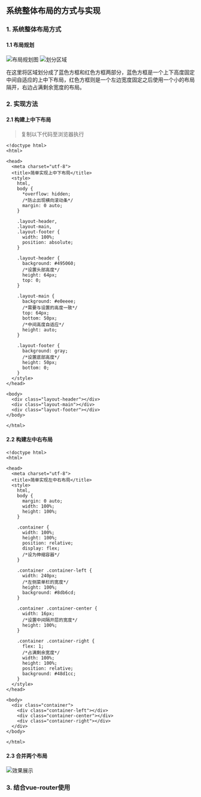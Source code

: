 ## 系统整体布局的方式与实现

### 1. 系统整体布局方式

#### 1.1 布局规划

![布局规划图](https://github.com/calebman/vue-DBM/tree/master/images/layout.png)
![划分区域](https://github.com/calebman/vue-DBM/tree/master/images/layout-mark.png)

在这里将区域划分成了蓝色方框和红色方框两部分，蓝色方框是一个上下高度固定中间自适应的上中下布局，红色方框则是一个左边宽度固定之后使用一个小的布局隔开，右边占满剩余宽度的布局。

### 2. 实现方法

#### 2.1 构建上中下布局

> 复制以下代码至浏览器执行
```
<!doctype html>
<html>

<head>
  <meta charset="utf-8">
  <title>简单实现上中下布局</title>
  <style>
    html,
    body {
      *overflow: hidden;
      /*防止出现横向滚动条*/
      margin: 0 auto;
    }

    .layout-header,
    .layout-main,
    .layout-footer {
      width: 100%;
      position: absolute;
    }

    .layout-header {
      background: #495060;
      /*设置头部高度*/
      height: 64px;
      top: 0;
    }

    .layout-main {
      background: #e0eeee;
      /*需要与设置的高度一致*/
      top: 64px;
      bottom: 50px;
      /*中间高度自适应*/
      height: auto;
    }

    .layout-footer {
      background: gray;
      /*设置底部高度*/
      height: 50px;
      bottom: 0;
    }
  </style>
</head>

<body>
  <div class="layout-header"></div>
  <div class="layout-main"></div>
  <div class="layout-footer"></div>
</body>

</html>
```
#### 2.2 构建左中右布局
```
<!doctype html>
<html>

<head>
  <meta charset="utf-8">
  <title>简单实现左中右布局</title>
  <style>
    html,
    body {
      margin: 0 auto;
      width: 100%;
      height: 100%;
    }

    .container {
      width: 100%;
      height: 100%;
      position: relative;
      display: flex;
      /*设为伸缩容器*/
    }

    .container .container-left {
      width: 240px;
      /*左侧菜单栏的宽度*/
      height: 100%;
      background: #8db6cd;
    }

    .container .container-center {
      width: 16px;
      /*设置中间隔开层的宽度*/
      height: 100%;
    }

    .container .container-right {
      flex: 1;
      /*占满剩余宽度*/
      width: 100%;
      height: 100%;
      position: relative;
      background: #48d1cc;
    }
  </style>
</head>

<body>
  <div class="container">
    <div class="container-left"></div>
    <div class="container-center"></div>
    <div class="container-right"></div>
  </div>
</body>

</html>
```
#### 2.3 合并两个布局

![效果展示](https://github.com/calebman/vue-DBM/tree/master/images/layout.gif)

### 3. 结合vue-router使用